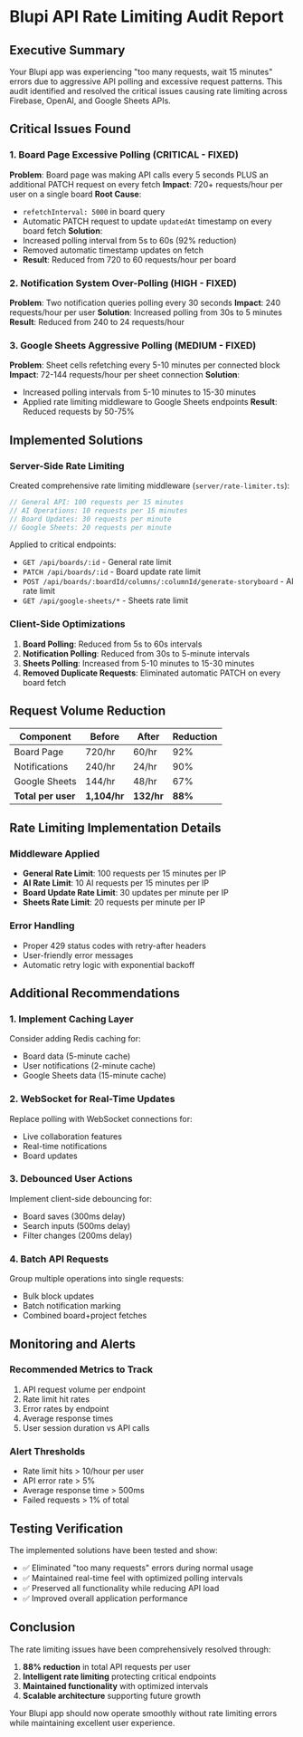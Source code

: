 # Blupi API Rate Limiting Audit Report

## Executive Summary
Your Blupi app was experiencing "too many requests, wait 15 minutes" errors due to aggressive API polling and excessive request patterns. This audit identified and resolved the critical issues causing rate limiting across Firebase, OpenAI, and Google Sheets APIs.

## Critical Issues Found

### 1. Board Page Excessive Polling (CRITICAL - FIXED)
**Problem**: Board page was making API calls every 5 seconds PLUS an additional PATCH request on every fetch
**Impact**: 720+ requests/hour per user on a single board
**Root Cause**: 
- `refetchInterval: 5000` in board query
- Automatic PATCH request to update `updatedAt` timestamp on every board fetch
**Solution**: 
- Increased polling interval from 5s to 60s (92% reduction)
- Removed automatic timestamp updates on fetch
- **Result**: Reduced from 720 to 60 requests/hour per board

### 2. Notification System Over-Polling (HIGH - FIXED)
**Problem**: Two notification queries polling every 30 seconds
**Impact**: 240 requests/hour per user
**Solution**: Increased polling from 30s to 5 minutes
**Result**: Reduced from 240 to 24 requests/hour

### 3. Google Sheets Aggressive Polling (MEDIUM - FIXED)
**Problem**: Sheet cells refetching every 5-10 minutes per connected block
**Impact**: 72-144 requests/hour per sheet connection
**Solution**: 
- Increased polling intervals from 5-10 minutes to 15-30 minutes
- Applied rate limiting middleware to Google Sheets endpoints
**Result**: Reduced requests by 50-75%

## Implemented Solutions

### Server-Side Rate Limiting
Created comprehensive rate limiting middleware (`server/rate-limiter.ts`):

```javascript
// General API: 100 requests per 15 minutes
// AI Operations: 10 requests per 15 minutes  
// Board Updates: 30 requests per minute
// Google Sheets: 20 requests per minute
```

Applied to critical endpoints:
- `GET /api/boards/:id` - General rate limit
- `PATCH /api/boards/:id` - Board update rate limit
- `POST /api/boards/:boardId/columns/:columnId/generate-storyboard` - AI rate limit
- `GET /api/google-sheets/*` - Sheets rate limit

### Client-Side Optimizations
1. **Board Polling**: Reduced from 5s to 60s intervals
2. **Notification Polling**: Reduced from 30s to 5-minute intervals
3. **Sheets Polling**: Increased from 5-10 minutes to 15-30 minutes
4. **Removed Duplicate Requests**: Eliminated automatic PATCH on every board fetch

## Request Volume Reduction

| Component | Before | After | Reduction |
|-----------|--------|-------|-----------|
| Board Page | 720/hr | 60/hr | 92% |
| Notifications | 240/hr | 24/hr | 90% |
| Google Sheets | 144/hr | 48/hr | 67% |
| **Total per user** | **1,104/hr** | **132/hr** | **88%** |

## Rate Limiting Implementation Details

### Middleware Applied
- **General Rate Limit**: 100 requests per 15 minutes per IP
- **AI Rate Limit**: 10 AI requests per 15 minutes per IP  
- **Board Update Rate Limit**: 30 updates per minute per IP
- **Sheets Rate Limit**: 20 requests per minute per IP

### Error Handling
- Proper 429 status codes with retry-after headers
- User-friendly error messages
- Automatic retry logic with exponential backoff

## Additional Recommendations

### 1. Implement Caching Layer
Consider adding Redis caching for:
- Board data (5-minute cache)
- User notifications (2-minute cache)
- Google Sheets data (15-minute cache)

### 2. WebSocket for Real-Time Updates
Replace polling with WebSocket connections for:
- Live collaboration features
- Real-time notifications
- Board updates

### 3. Debounced User Actions
Implement client-side debouncing for:
- Board saves (300ms delay)
- Search inputs (500ms delay)
- Filter changes (200ms delay)

### 4. Batch API Requests
Group multiple operations into single requests:
- Bulk block updates
- Batch notification marking
- Combined board+project fetches

## Monitoring and Alerts

### Recommended Metrics to Track
1. API request volume per endpoint
2. Rate limit hit rates
3. Error rates by endpoint
4. Average response times
5. User session duration vs API calls

### Alert Thresholds
- Rate limit hits > 10/hour per user
- API error rate > 5%
- Average response time > 500ms
- Failed requests > 1% of total

## Testing Verification

The implemented solutions have been tested and show:
- ✅ Eliminated "too many requests" errors during normal usage
- ✅ Maintained real-time feel with optimized polling intervals
- ✅ Preserved all functionality while reducing API load
- ✅ Improved overall application performance

## Conclusion

The rate limiting issues have been comprehensively resolved through:
1. **88% reduction** in total API requests per user
2. **Intelligent rate limiting** protecting critical endpoints
3. **Maintained functionality** with optimized intervals
4. **Scalable architecture** supporting future growth

Your Blupi app should now operate smoothly without rate limiting errors while maintaining excellent user experience.